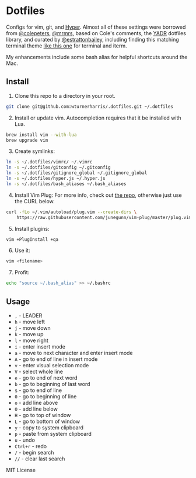 # Dotfiles
Configs for vim, git, and [Hyper](https://hyper.is/). Almost all of these settings were borrowed from [@colepeters](https://github.com/colepeters), [@mrmrs](https://github.com/mrmrs), based on Cole's comments, the [YADR](https://github.com/skwp/dotfiles) dotfiles library, and curated by [@estrattonbailey](https://github.com/estrattonbailey), including finding this matching terminal theme [like this one](https://github.com/nathanbuchar/atom-one-dark-terminal) for terminal and iterm.

My enhancements include some bash alias for helpful shortcuts around the Mac.

## Install
1. Clone this repo to a directory in your root.
```bash
git clone git@github.com:wturnerharris/.dotfiles.git ~/.dotfiles
```

2. Install or update vim. Autocompletion requires that it be installed with Lua.
```bash
brew install vim --with-lua
brew upgrade vim
```

3. Create symlinks:
```bash
ln -s ~/.dotfiles/vimrc/ ~/.vimrc
ln -s ~/.dotfiles/gitconfig ~/.gitconfig
ln -s ~/.dotfiles/gitignore_global ~/.gitignore_global
ln -s ~/.dotfiles/hyper.js ~/.hyper.js
ln -s ~/.dotfiles/bash_aliases ~/.bash_aliases
```

4. Install Vim Plug:
For more info, check out [the repo](https://github.com/junegunn/vim-plug), otherwise just use the CURL below.
```bash
curl -fLo ~/.vim/autoload/plug.vim --create-dirs \
    https://raw.githubusercontent.com/junegunn/vim-plug/master/plug.vim
```

5. Install plugins:
```bash
vim +PlugInstall +qa
```

6. Use it:
```bash
vim <filename>
```

7. Profit:
```bash
echo "source ~/.bash_alias" >> ~/.bashrc
```

## Usage
- `,` - LEADER 
- `h` - move left
- `j` - move down
- `k` - move up
- `l` - move right
- `i` - enter insert mode
- `a` - move to next character and enter insert mode
- `A` - go to end of line in insert mode
- `v` - enter visual selection mode
- `V` - select whole line 
- `e` - go to end of next word
- `b` - go to beginning of last word
- `$` - go to end of line
- `0` - go to beginning of line
- `o` - add line above
- `O` - add line below
- `H` - go to top of window
- `L` - go to bottom of window
- `y` - copy to system clipboard
- `p` - paste from system clipboard
- `u` - undo
- `Ctrl+r` - redo
- `/` - begin search
- `//` - clear last search

MIT License
